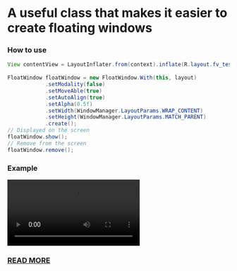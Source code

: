 # A useful class that makes it easier to create floating windows

### How to use
```java
View contentView = LayoutInflater.from(context).inflate(R.layout.fv_test,null);
    
FloatWindow floatWindow = new FloatWindow.With(this, layout)
            .setModality(false)
            .setMoveAble(true)
            .setAutoAlign(true)
            .setAlpha(0.5f)
            .setWidth(WindowManager.LayoutParams.WRAP_CONTENT)
            .setHeight(WindowManager.LayoutParams.MATCH_PARENT)
            .create();
// Displayed on the screen
floatWindow.show();
// Remove from the screen
floatWindow.remove();
```
### Example
![](floating.mp4)

### [READ MORE](http://www.jianshu.com/p/a23cfb8f2e5f)
